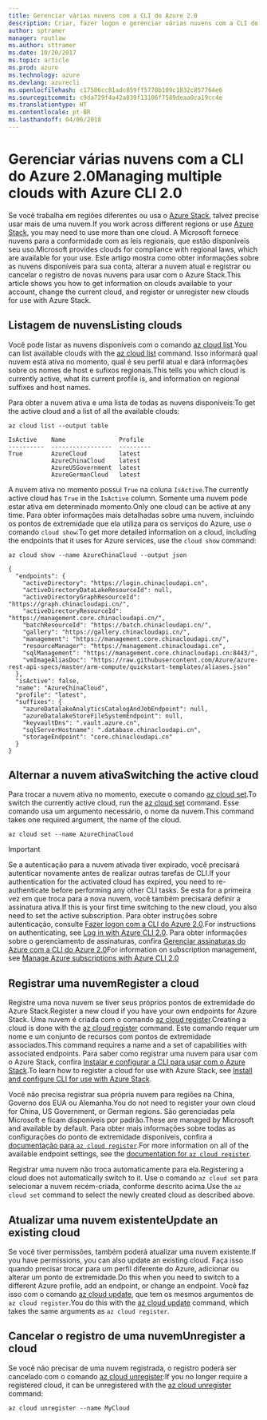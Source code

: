 ```yaml
---
title: Gerenciar várias nuvens com a CLI do Azure 2.0
description: Criar, fazer logon e gerenciar várias nuvens com a CLI do Azure 2.0.
author: sptramer
manager: routlaw
ms.author: sttramer
ms.date: 10/20/2017
ms.topic: article
ms.prod: azure
ms.technology: azure
ms.devlang: azurecli
ms.openlocfilehash: c17506cc81adc859ff5778b109c1832c857764e6
ms.sourcegitcommit: c9da729f4a42a839f13106f7589deaa0ca19cc4e
ms.translationtype: HT
ms.contentlocale: pt-BR
ms.lasthandoff: 04/06/2018
---
```

# <a name="managing-multiple-clouds-with-azure-cli-20"></a><span data-ttu-id="80b7e-103">Gerenciar várias nuvens com a CLI do Azure 2.0</span><span class="sxs-lookup"><span data-stu-id="80b7e-103">Managing multiple clouds with Azure CLI 2.0</span></span>

<span data-ttu-id="80b7e-104">Se você trabalha em regiões diferentes ou usa o [Azure Stack](https://docs.microsoft.com/azure/azure-stack/user/), talvez precise usar mais de uma nuvem.</span><span class="sxs-lookup"><span data-stu-id="80b7e-104">If you work across different regions or use [Azure Stack](https://docs.microsoft.com/azure/azure-stack/user/), you may need to use more than one cloud.</span></span> <span data-ttu-id="80b7e-105">A Microsoft fornece nuvens para a conformidade com as leis regionais, que estão disponíveis seu uso.</span><span class="sxs-lookup"><span data-stu-id="80b7e-105">Microsoft provides clouds for compliance with regional laws, which are available for your use.</span></span> <span data-ttu-id="80b7e-106">Este artigo mostra como obter informações sobre as nuvens disponíveis para sua conta, alterar a nuvem atual e registrar ou cancelar o registro de novas nuvens para usar com o Azure Stack.</span><span class="sxs-lookup"><span data-stu-id="80b7e-106">This article shows you how to get information on clouds available to your account, change the current cloud, and register or unregister new clouds for use with Azure Stack.</span></span>

## <a name="listing-clouds"></a><span data-ttu-id="80b7e-107">Listagem de nuvens</span><span class="sxs-lookup"><span data-stu-id="80b7e-107">Listing clouds</span></span>

<span data-ttu-id="80b7e-108">Você pode listar as nuvens disponíveis com o comando [az cloud list](/cli/azure/cloud#az-cloud-list).</span><span class="sxs-lookup"><span data-stu-id="80b7e-108">You can list available clouds with the [az cloud list](/cli/azure/cloud#az-cloud-list) command.</span></span> <span data-ttu-id="80b7e-109">Isso informará qual nuvem está ativa no momento, qual é seu perfil atual e dará informações sobre os nomes de host e sufixos regionais.</span><span class="sxs-lookup"><span data-stu-id="80b7e-109">This tells you which cloud is currently active, what its current profile is, and information on regional suffixes and host names.</span></span>

<span data-ttu-id="80b7e-110">Para obter a nuvem ativa e uma lista de todas as nuvens disponíveis:</span><span class="sxs-lookup"><span data-stu-id="80b7e-110">To get the active cloud and a list of all the available clouds:</span></span>

```azurecli
az cloud list --output table
```

```output
IsActive    Name               Profile
----------  -----------------  ---------
True        AzureCloud         latest
            AzureChinaCloud    latest
            AzureUSGovernment  latest
            AzureGermanCloud   latest
```

<span data-ttu-id="80b7e-111">A nuvem ativa no momento possui `True` na coluna `IsActive`.</span><span class="sxs-lookup"><span data-stu-id="80b7e-111">The currently active cloud has `True` in the `IsActive` column.</span></span> <span data-ttu-id="80b7e-112">Somente uma nuvem pode estar ativa em determinado momento.</span><span class="sxs-lookup"><span data-stu-id="80b7e-112">Only one cloud can be active at any time.</span></span> <span data-ttu-id="80b7e-113">Para obter informações mais detalhadas sobre uma nuvem, incluindo os pontos de extremidade que ela utiliza para os serviços do Azure, use o comando `cloud show`:</span><span class="sxs-lookup"><span data-stu-id="80b7e-113">To get more detailed information on a cloud, including the endpoints that it uses for Azure services, use the `cloud show` command:</span></span>

```azurecli
az cloud show --name AzureChinaCloud --output json
```

```output
{
  "endpoints": {
    "activeDirectory": "https://login.chinacloudapi.cn",
    "activeDirectoryDataLakeResourceId": null,
    "activeDirectoryGraphResourceId": "https://graph.chinacloudapi.cn/",
    "activeDirectoryResourceId": "https://management.core.chinacloudapi.cn/",
    "batchResourceId": "https://batch.chinacloudapi.cn/",
    "gallery": "https://gallery.chinacloudapi.cn/",
    "management": "https://management.core.chinacloudapi.cn/",
    "resourceManager": "https://management.chinacloudapi.cn",
    "sqlManagement": "https://management.core.chinacloudapi.cn:8443/",
    "vmImageAliasDoc": "https://raw.githubusercontent.com/Azure/azure-rest-api-specs/master/arm-compute/quickstart-templates/aliases.json"
  },
  "isActive": false,
  "name": "AzureChinaCloud",
  "profile": "latest",
  "suffixes": {
    "azureDatalakeAnalyticsCatalogAndJobEndpoint": null,
    "azureDatalakeStoreFileSystemEndpoint": null,
    "keyvaultDns": ".vault.azure.cn",
    "sqlServerHostname": ".database.chinacloudapi.cn",
    "storageEndpoint": "core.chinacloudapi.cn"
  }
}
```

## <a name="switching-the-active-cloud"></a><span data-ttu-id="80b7e-114">Alternar a nuvem ativa</span><span class="sxs-lookup"><span data-stu-id="80b7e-114">Switching the active cloud</span></span>

<span data-ttu-id="80b7e-115">Para trocar a nuvem ativa no momento, execute o comando [az cloud set](/cli/azure/cloud#az-cloud-set).</span><span class="sxs-lookup"><span data-stu-id="80b7e-115">To switch the currently active cloud, run the [az cloud set](/cli/azure/cloud#az-cloud-set) command.</span></span> <span data-ttu-id="80b7e-116">Esse comando usa um argumento necessário, o nome da nuvem.</span><span class="sxs-lookup"><span data-stu-id="80b7e-116">This command takes one required argument, the name of the cloud.</span></span>

```azurecli
az cloud set --name AzureChinaCloud
```

> [!IMPORTANT]
> <span data-ttu-id="80b7e-117">Se a autenticação para a nuvem ativada tiver expirado, você precisará autenticar novamente antes de realizar outras tarefas de CLI.</span><span class="sxs-lookup"><span data-stu-id="80b7e-117">If your authentication for the activated cloud has expired, you need to re-authenticate before performing any other CLI tasks.</span></span> <span data-ttu-id="80b7e-118">Se esta for a primeira vez em que troca para a nova nuvem, você também precisará definir a assinatura ativa.</span><span class="sxs-lookup"><span data-stu-id="80b7e-118">If this is your first time switching to the new cloud, you also need to set the active subscription.</span></span>
> <span data-ttu-id="80b7e-119">Para obter instruções sobre autenticação, consulte [Fazer logon com a CLI do Azure 2.0](authenticate-azure-cli.md).</span><span class="sxs-lookup"><span data-stu-id="80b7e-119">For instructions on authenticating, see [Log in with Azure CLI 2.0](authenticate-azure-cli.md).</span></span> <span data-ttu-id="80b7e-120">Para obter informações sobre o gerenciamento de assinaturas, confira [Gerenciar assinaturas do Azure com a CLI do Azure 2.0](manage-azure-subscriptions-azure-cli.md)</span><span class="sxs-lookup"><span data-stu-id="80b7e-120">For information on subscription management, see [Manage Azure subscriptions with Azure CLI 2.0](manage-azure-subscriptions-azure-cli.md)</span></span>

## <a name="register-a-cloud"></a><span data-ttu-id="80b7e-121">Registrar uma nuvem</span><span class="sxs-lookup"><span data-stu-id="80b7e-121">Register a cloud</span></span>

<span data-ttu-id="80b7e-122">Registre uma nova nuvem se tiver seus próprios pontos de extremidade do Azure Stack.</span><span class="sxs-lookup"><span data-stu-id="80b7e-122">Register a new cloud if you have your own endpoints for Azure Stack.</span></span> <span data-ttu-id="80b7e-123">Uma nuvem é criada com o comando [az cloud register](/cli/azure/cloud#az-cloud-register).</span><span class="sxs-lookup"><span data-stu-id="80b7e-123">Creating a cloud is done with the [az cloud register](/cli/azure/cloud#az-cloud-register) command.</span></span> <span data-ttu-id="80b7e-124">Este comando requer um nome e um conjunto de recursos com pontos de extremidade associados.</span><span class="sxs-lookup"><span data-stu-id="80b7e-124">This command requires a name and a set of capabilities with associated endpoints.</span></span> <span data-ttu-id="80b7e-125">Para saber como registrar uma nuvem para usar com o Azure Stack, confira [Instalar e configurar a CLI para usar com o Azure Stack](/azure/azure-stack/user/azure-stack-connect-cli#connect-to-azure-stack).</span><span class="sxs-lookup"><span data-stu-id="80b7e-125">To learn how to register a cloud for use with Azure Stack, see [Install and configure CLI for use with Azure Stack](/azure/azure-stack/user/azure-stack-connect-cli#connect-to-azure-stack).</span></span>

<span data-ttu-id="80b7e-126">Você não precisa registrar sua própria nuvem para regiões na China, Governo dos EUA ou Alemanha.</span><span class="sxs-lookup"><span data-stu-id="80b7e-126">You do not need to register your own cloud for China, US Government, or German regions.</span></span> <span data-ttu-id="80b7e-127">São gerenciadas pela Microsoft e ficam disponíveis por padrão.</span><span class="sxs-lookup"><span data-stu-id="80b7e-127">These are managed by Microsoft and available by default.</span></span>  <span data-ttu-id="80b7e-128">Para obter mais informações sobre todas as configurações do ponto de extremidade disponíveis, confira a [documentação para `az cloud register`](/cli/azure/cloud#az-cloud-register).</span><span class="sxs-lookup"><span data-stu-id="80b7e-128">For more information on all of the available endpoint settings, see the [documentation for `az cloud register`](/cli/azure/cloud#az-cloud-register).</span></span>

<span data-ttu-id="80b7e-129">Registrar uma nuvem não troca automaticamente para ela.</span><span class="sxs-lookup"><span data-stu-id="80b7e-129">Registering a cloud does not automatically switch to it.</span></span> <span data-ttu-id="80b7e-130">Use o comando `az cloud set` para selecionar a nuvem recém-criada, conforme descrito acima.</span><span class="sxs-lookup"><span data-stu-id="80b7e-130">Use the `az cloud set` command to select the newly created cloud as described above.</span></span>

## <a name="update-an-existing-cloud"></a><span data-ttu-id="80b7e-131">Atualizar uma nuvem existente</span><span class="sxs-lookup"><span data-stu-id="80b7e-131">Update an existing cloud</span></span>

<span data-ttu-id="80b7e-132">Se você tiver permissões, também poderá atualizar uma nuvem existente.</span><span class="sxs-lookup"><span data-stu-id="80b7e-132">If you have permissions, you can also update an existing cloud.</span></span> <span data-ttu-id="80b7e-133">Faça isso quando precisar trocar para um perfil diferente do Azure, adicionar ou alterar um ponto de extremidade.</span><span class="sxs-lookup"><span data-stu-id="80b7e-133">Do this when you need to switch to a different Azure profile, add an endpoint, or change an endpoint.</span></span>
<span data-ttu-id="80b7e-134">Você faz isso com o comando [az cloud update](/cli/azure/cloud#az-cloud-update), que tem os mesmos argumentos de `az cloud register`.</span><span class="sxs-lookup"><span data-stu-id="80b7e-134">You do this with the [az cloud update](/cli/azure/cloud#az-cloud-update) command, which takes the same arguments as `az cloud register`.</span></span>

## <a name="unregister-a-cloud"></a><span data-ttu-id="80b7e-135">Cancelar o registro de uma nuvem</span><span class="sxs-lookup"><span data-stu-id="80b7e-135">Unregister a cloud</span></span>

<span data-ttu-id="80b7e-136">Se você não precisar de uma nuvem registrada, o registro poderá ser cancelado com o comando [az cloud unregister](/cli/azure/cloud#az-cloud-unregister):</span><span class="sxs-lookup"><span data-stu-id="80b7e-136">If you no longer require a registered cloud, it can be unregistered with the [az cloud unregister](/cli/azure/cloud#az-cloud-unregister) command:</span></span>

```azurecli
az cloud unregister --name MyCloud
```
